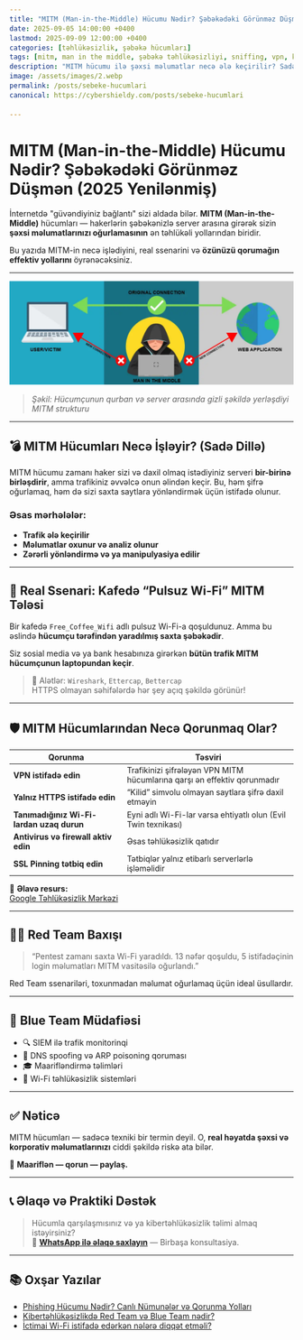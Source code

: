```yaml
---
title: "MITM (Man-in-the-Middle) Hücumu Nədir? Şəbəkədəki Görünməz Düşmən (2025 Yenilənmiş)"
date: 2025-09-05 14:00:00 +0400
lastmod: 2025-09-09 12:00:00 +0400
categories: [təhlükəsizlik, şəbəkə hücumları]
tags: [mitm, man in the middle, şəbəkə təhlükəsizliyi, sniffing, vpn, kibertəhlükəsizlik, ictimai wi-fi, red team, blue team]
description: "MITM hücumu ilə şəxsi məlumatlar necə ələ keçirilir? Sadə Wi-Fi bağlantısı belə həyatınızı dəyişə bilər. Texniki izah, real ssenari və qorunma yolları — Emin Savaylov-un təhlükəsizlik bloqunda. 2025 Yenilənmiş məqalə."
image: /assets/images/2.webp
permalink: /posts/sebeke-hucumlari
canonical: https://cybershieldy.com/posts/sebeke-hucumlari

---
```


<!-- Structured data -->
<script type="application/ld+json">
{
  "@context": "https://schema.org",
  "@type": "BlogPosting",
  "headline": "MITM (Man-in-the-Middle) Hücumu Nədir? Şəbəkədəki Görünməz Düşmən (2025 Yenilənmiş)",
  "description": "MITM hücumu ilə şəxsi məlumatlar necə ələ keçirilir? Sadə Wi-Fi bağlantısı belə həyatınızı dəyişə bilər. Texniki izah, real ssenari və qorunma yolları — Emin Savaylov-un təhlükəsizlik bloqunda.",
  "author": { "@type": "Person", "name": "Emin Savaylov" },
  "publisher": { "@type": "Organization", "name": "CyberShieldy", "logo": { "@type": "ImageObject", "url": "https://cybershieldy.com/assets/images/logo.png" }},
  "datePublished": "2025-09-05T14:00:00+04:00",
  "dateModified": "2025-09-09T12:00:00+04:00",
  "image": "https://cybershieldy.com/assets/images/2.webp",
  "mainEntityOfPage": { "@type": "WebPage", "@id": "https://cybershieldy.com/posts/mitm-hucumu-nedir" }
}
</script>

# MITM (Man-in-the-Middle) Hücumu Nədir? Şəbəkədəki Görünməz Düşmən (2025 Yenilənmiş)

İnternetdə "güvəndiyiniz bağlantı" sizi aldada bilər. **MITM (Man-in-the-Middle)** hücumları — hakerlərin şəbəkənizlə server arasına girərək sizin **şəxsi məlumatlarınızı oğurlamasının** ən təhlükəli yollarından biridir.

Bu yazıda MITM-in necə işlədiyini, real ssenarini və **özünüzü qorumağın effektiv yollarını** öyrənəcəksiniz.

---

![MITM konsepti və sxematik görünüş](/assets/images/man-in-the-middle-attack.webp "Şəbəkə üzərində MITM hücumunun necə baş verdiyini göstərən texniki vizual")

> *Şəkil: Hücumçunun qurban və server arasında gizli şəkildə yerləşdiyi MITM strukturu*

---

## 💣 MITM Hücumları Necə İşləyir? (Sadə Dillə)

MITM hücumu zamanı haker sizi və daxil olmaq istədiyiniz serveri **bir-birinə birləşdirir**, amma trafikiniz əvvəlcə onun əlindən keçir. Bu, həm şifrə oğurlamaq, həm də sizi saxta saytlara yönləndirmək üçün istifadə olunur.

### Əsas mərhələlər:

- **Trafik ələ keçirilir**
- **Məlumatlar oxunur və analiz olunur**
- **Zərərli yönləndirmə və ya manipulyasiya edilir**

---

## 🎯 Real Ssenari: Kafedə “Pulsuz Wi-Fi” MITM Tələsi

Bir kafedə `Free_Coffee_Wifi` adlı pulsuz Wi-Fi-a qoşuldunuz. Amma bu əslində **hücumçu tərəfindən yaradılmış saxta şəbəkədir**.

Siz sosial media və ya bank hesabınıza girərkən **bütün trafik MITM hücumçunun laptopundan keçir**.

> 🔎 Alətlər: `Wireshark`, `Ettercap`, `Bettercap`  
> HTTPS olmayan səhifələrdə hər şey açıq şəkildə görünür!

---

## 🛡️ MITM Hücumlarından Necə Qorunmaq Olar?

| Qorunma | Təsviri |
|---------|---------|
| **VPN istifadə edin** | Trafikinizi şifrələyən VPN MITM hücumlarına qarşı ən effektiv qorunmadır |
| **Yalnız HTTPS istifadə edin** | “Kilid” simvolu olmayan saytlara şifrə daxil etməyin |
| **Tanımadığınız Wi-Fi-lardan uzaq durun** | Eyni adlı Wi-Fi-lar varsa ehtiyatlı olun (Evil Twin texnikası) |
| **Antivirus və firewall aktiv edin** | Əsas təhlükəsizlik qatıdır |
| **SSL Pinning tətbiq edin** | Tətbiqlər yalnız etibarlı serverlərlə işləməlidir |

🔗 **Əlavə resurs:**  
<a href="https://safety.google/intl/en" target="_blank" rel="noopener noreferrer">Google Təhlükəsizlik Mərkəzi</a>

---

## 👨‍💻 Red Team Baxışı

> “Pentest zamanı saxta Wi-Fi yaradıldı. 13 nəfər qoşuldu, 5 istifadəçinin login məlumatları MITM vasitəsilə oğurlandı.”

Red Team ssenariləri, toxunmadan məlumat oğurlamaq üçün ideal üsullardır.

---

## 🔐 Blue Team Müdafiəsi

- 🔍 SIEM ilə trafik monitorinqi  
- 🚫 DNS spoofing və ARP poisoning qoruması  
- 🎓 Maarifləndirmə təlimləri  
- 📶 Wi-Fi təhlükəsizlik sistemləri  

---

## ✅ Nəticə

MITM hücumları — sadəcə texniki bir termin deyil. O, **real həyatda şəxsi və korporativ məlumatlarınızı** ciddi şəkildə riskə ata bilər.

🔐 **Maariflən — qorun — paylaş.**

---

## 📞 Əlaqə və Praktiki Dəstək

> Hücumla qarşılaşmısınız və ya kibertəhlükəsizlik təlimi almaq istəyirsiniz?  
📲 **[WhatsApp ilə əlaqə saxlayın](https://wa.me/994555182523)** — Birbaşa konsultasiya.

---

## 📚 Oxşar Yazılar

- [Phishing Hücumu Nədir? Canlı Nümunələr və Qorunma Yolları](https://cybershieldy.com/posts/sosial-mühəndislik.html)  
- [Kibertəhlükəsizlikdə Red Team və Blue Team nədir?](https://cybershieldy.com/posts/red-team-vs-blue-team)  
- [İctimai Wi-Fi istifadə edərkən nələrə diqqət etməli?](https://cybershieldy.com/posts/wifi-hucumlari.html)
